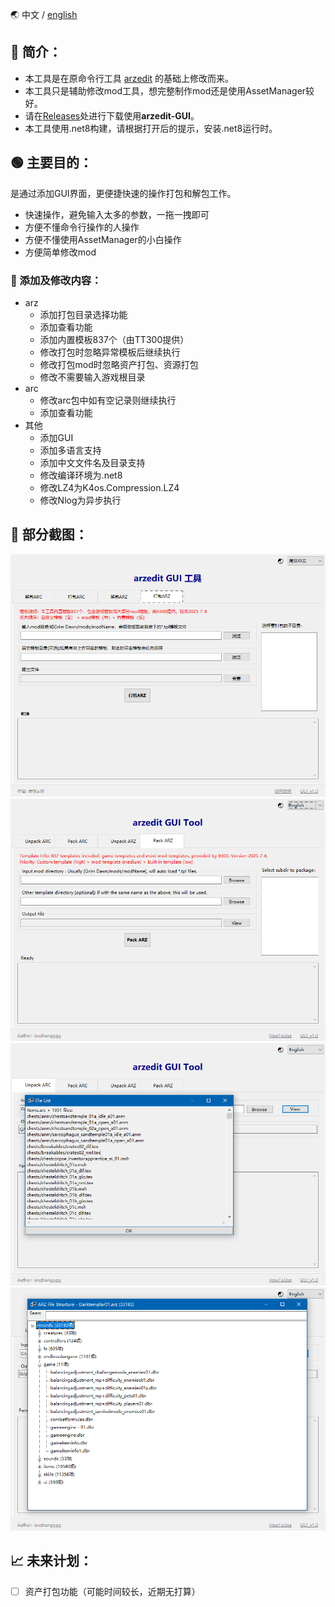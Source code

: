 🌏 中文 / [english](./ReadMe-en.md)

## 📖 简介：
- 本工具是在原命令行工具 [arzedit](https://github.com/rossknudsen/arzedit) 的基础上修改而来。
- 本工具只是辅助修改mod工具，想完整制作mod还是使用AssetManager较好。
- 请在[Releases](./releases)处进行下载使用**arzedit-GUI**。
- 本工具使用.net8构建，请根据打开后的提示，安装.net8运行时。

## 🟢 主要目的：
是通过添加GUI界面，更便捷快速的操作打包和解包工作。
- 快速操作，避免输入太多的参数，一拖一拽即可
- 方便不懂命令行操作的人操作
- 方便不懂使用AssetManager的小白操作
- 方便简单修改mod

### 📑 添加及修改内容：
- arz
	- 添加打包目录选择功能
	- 添加查看功能
	- 添加内置模板837个（由TT300提供）
	- 修改打包时忽略异常模板后继续执行
	- 修改打包mod时忽略资产打包、资源打包
	- 修改不需要输入游戏根目录
- arc
	- 修改arc包中如有空记录则继续执行
	- 添加查看功能
- 其他
	- 添加GUI
	- 添加多语言支持
	- 添加中文文件名及目录支持
	- 修改编译环境为.net8
	- 修改LZ4为K4os.Compression.LZ4
	- 修改Nlog为异步执行

## 🐸 部分截图：
![打包ARZ](./screenshot/Pasted%20image%2020250910093734.png)
![PackARZ](./screenshot/Pasted%20image%2020250910093749.png)
![查看arc](./screenshot/Pasted%20image%2020250910094342.png)
![查看arz](./screenshot/Pasted%20image%2020250910094135.png)

## 📈 未来计划：
- [ ] 资产打包功能（可能时间较长，近期无打算）